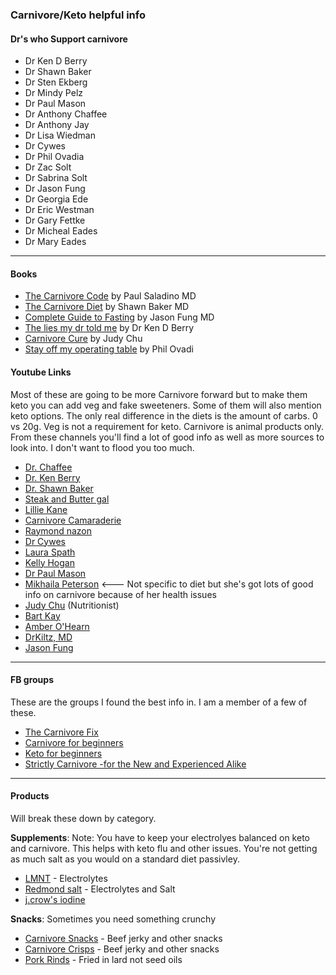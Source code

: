 ### Carnivore/Keto helpful info

#### Dr's who Support carnivore

- Dr Ken D Berry
- Dr Shawn Baker
- Dr Sten Ekberg
- Dr Mindy Pelz
- Dr Paul Mason
- Dr Anthony Chaffee
- Dr Anthony Jay
- Dr Lisa Wiedman
- Dr Cywes
- Dr Phil Ovadia
- Dr Zac Solt
- Dr Sabrina Solt
- Dr Jason Fung
- Dr Georgia Ede
- Dr Eric Westman
- Dr Gary Fettke
- Dr Micheal Eades
- Dr Mary Eades

----

#### Books

- [The Carnivore Code](https://www.amazon.com/Carnivore-Code-Unlocking-Returning-Ancestral/dp/B08ZZW165J/ref=sr_1_1?keywords=the+carnivore+code&qid=1666967805&qu=eyJxc2MiOiIyLjMzIiwicXNhIjoiMS45OCIsInFzcCI6IjIuMTMifQ%3D%3D&sprefix=The+carni%2Caps%2C88&sr=8-1) by Paul Saladino MD
- [The Carnivore Diet](https://www.amazon.com/Carnivore-Diet-Shawn-Baker/dp/162860350X/ref=asc_df_162860350X/?tag=hyprod-20&linkCode=df0&hvadid=385571509635&hvpos=&hvnetw=g&hvrand=14651546419978900234&hvpone=&hvptwo=&hvqmt=&hvdev=c&hvdvcmdl=&hvlocint=&hvlocphy=9027284&hvtargid=pla-550048882508&psc=1&tag=&ref=&adgrpid=79288121235&hvpone=&hvptwo=&hvadid=385571509635&hvpos=&hvnetw=g&hvrand=14651546419978900234&hvqmt=&hvdev=c&hvdvcmdl=&hvlocint=&hvlocphy=9027284&hvtargid=pla-550048882508) by Shawn Baker MD
- [Complete Guide to Fasting](https://www.amazon.com/Complete-Guide-Fasting-Intermittent-Alternate-Day/dp/1628600012/ref=zg_bs_15248576011_sccl_1/134-6929848-9030114?pd_rd_i=1628600012&psc=1) by Jason Fung MD
- [The lies my dr told me](https://www.amazon.com/Lies-My-Doctor-Told-Me-audiobook/dp/B07Y2VRMY8/ref=sr_1_1?keywords=lies+my+doctor+told+me+by+dr.+ken+berry&qid=1666969717&qu=eyJxc2MiOiIyLjIyIiwicXNhIjoiMS44MCIsInFzcCI6IjIuMDYifQ%3D%3D&sprefix=Lies+my+dr%2Caps%2C112&sr=8-1) by Dr Ken D Berry
- [Carnivore Cure](https://www.amazon.com/Carnivore-Cure-Meat-Based-Nutrition-Elimination/dp/B093HKPS8K/ref=sr_1_1?crid=9905JR28OAD1&keywords=carnivore+cure&qid=1666969739&qu=eyJxc2MiOiIyLjIxIiwicXNhIjoiMS44OCIsInFzcCI6IjIuMDMifQ%3D%3D&s=audible&sprefix=carnivore+cure%2Caudible%2C83&sr=1-1) by Judy Chu
- [Stay off my operating table](https://www.amazon.com/Stay-Off-Operating-Table-Metabolic/dp/B09L34FFMZ/ref=sr_1_1?keywords=stay+off+my+operating+table&qid=1666969761&qu=eyJxc2MiOiIyLjM2IiwicXNhIjoiMi4wMSIsInFzcCI6IjEuODUifQ%3D%3D&s=audible&sprefix=stay+of+m%2Caudible%2C83&sr=1-1) by Phil Ovadi



#### Youtube Links

Most of these are going to be more Carnivore forward but to make them keto you can add veg and fake sweeteners. Some of them will also mention keto options. The only real difference in the diets is the amount of carbs. 0 vs 20g. Veg is not a requirement for keto. Carnivore is animal products only. From these channels you'll find a lot of good info as well as more sources to look into. I don't want to flood you too much.

- [Dr. Chaffee](https://www.youtube.com/channel/UCzoRyR_nlesKZuOlEjWRXQQ/videos)
- [Dr. Ken Berry](https://www.youtube.com/c/KenDBerryMD/videos)
- [Dr. Shawn Baker](https://www.youtube.com/c/ShawnBakerMD/playlists)
- [Steak and Butter gal](https://www.youtube.com/c/SteakandButterGal/playlists)
- [Lillie Kane](https://www.youtube.com/c/LillieKane/playlists)
- [Carnivore Camaraderie](https://www.youtube.com/c/CarnivoreCamaraderie/videos)
- [Raymond nazon](https://www.youtube.com/user/rnazon/videos)
- [Dr Cywes](https://www.youtube.com/c/DrCywesCarbAddictionDoc/playlists)
- [Laura Spath](https://www.youtube.com/c/LauraSpath/videos)
- [Kelly Hogan](https://www.youtube.com/channel/UCaKl8Lth6h6GWreFyeO1keA/playlists)
- [Dr Paul Mason](https://www.youtube.com/c/DrPaulMason/videos)
- [Mikhaila Peterson](https://www.youtube.com/c/MikhailaPetersonvideos/videos) <--- Not specific to diet but she's got lots of good info on carnivore because of her health issues
- [Judy Chu](https://www.youtube.com/c/NutritionwithJudy/playlists) (Nutritionist)
- [Bart Kay](https://www.youtube.com/c/BartKayNutritionScienceWatchdog/playlists)
- [Amber O'Hearn](https://www.youtube.com/channel/UCaGCraBhCqXkRPGxVKLcs0A/videos)
- [DrKiltz, MD](https://www.youtube.com/c/DrRobKiltzMD)
- [Jason Fung](https://www.youtube.com/channel/UCoyL4iGArWn5Hu0V_sAhK2w)

----

#### FB groups
These are the groups I found the best info in. I am a member of a few of these.

- [The Carnivore Fix](https://www.facebook.com/groups/thecarnivorefix/)
- [Carnivore for beginners](https://www.facebook.com/groups/1747093332130074)
- [Keto for beginners](https://www.facebook.com/groups/KetoRecipesForBeginners101)
- [Strictly Carnivore -for the New and Experienced Alike](https://www.facebook.com/groups/1444984792549098)

----

#### Products
Will break these down by category.

**Supplements**: Note: You have to keep your electrolyes balanced on keto and carnivore. This helps with keto flu and other issues. You're not getting as much salt as you would on a standard diet passivley.

- [LMNT](https://drinklmnt.com/collections/salt?gclid=Cj0KCQjw--2aBhD5ARIsALiRlwC2bCU_qjd8BmfbM_pEAVNEKi5nQ2DQ4XvNPIa96pwlQGeJfss4pIYaAp3pEALw_wcB) - Electrolytes
- [Redmond salt](https://www.redmondsrealsalt.com/) - Electrolytes and Salt
- [j.crow's iodine](https://www.amazon.com/J-CROWS%C2%AE-Lugols-Solution-Iodine-2/dp/B001AEFM9Y/ref=sr_1_6_mod_primary_sns?keywords=iodine+drops&qid=1666967618&qu=eyJxc2MiOiI0LjI2IiwicXNhIjoiMy44OCIsInFzcCI6IjMuODYifQ%3D%3D&sbo=GLaw0Fx56FiNH%2FiZ%2B6XKiQ%3D%3D&sr=8-6)

**Snacks**: Sometimes you need something crunchy

- [Carnivore Snacks](https://www.carnivoresnacks.com/) - Beef jerky and other snacks
- [Carnivore Crisps](https://carnivorecrisps.com/?gclid=Cj0KCQjw--2aBhD5ARIsALiRlwBMkEb9zqniwa5SlDhUQ0oVBIGBj3YOPxxT5-6IPYxti8NBSfgT8sMaAmerEALw_wcB) - Beef jerky and other snacks
- [Pork Rinds](https://4505meats.com/pages/shop-pork-rinds) - Fried in lard not seed oils
